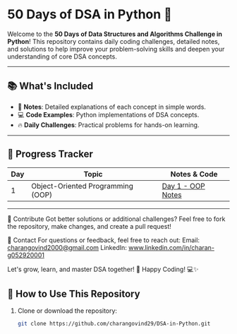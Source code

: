 # 50 Days of DSA in Python 🚀  

Welcome to the **50 Days of Data Structures and Algorithms Challenge in Python**! This repository contains daily coding challenges, detailed notes, and solutions to help improve your problem-solving skills and deepen your understanding of core DSA concepts.

---

## 📚 What's Included
- 📝 **Notes**: Detailed explanations of each concept in simple words.
- 💻 **Code Examples**: Python implementations of DSA concepts.
- 🔥 **Daily Challenges**: Practical problems for hands-on learning.

---

## 📅 Progress Tracker
| Day | Topic                              | Notes & Code                   |
|-----|------------------------------------|---------------------------------|
| 1   | Object-Oriented Programming (OOP) | [Day 1 - OOP Notes]([link_here]([url](https://www.linkedin.com/posts/charan-g052920001_notes-on-oops-by-charan-g-activity-7288151194982588416-ng04?utm_source=share&utm_medium=member_desktop))) |

---

🤝 Contribute
Got better solutions or additional challenges? Feel free to fork the repository, make changes, and create a pull request!

📧 Contact
For questions or feedback, feel free to reach out:
Email: charangovind2000@gmail.com
LinkedIn: www.linkedin.com/in/charan-g052920001

Let's grow, learn, and master DSA together! 🌟
Happy Coding! 💻✨

## 🚀 How to Use This Repository
1. Clone or download the repository:
   ```bash
   git clone https://github.com/charangovind29/DSA-in-Python.git
